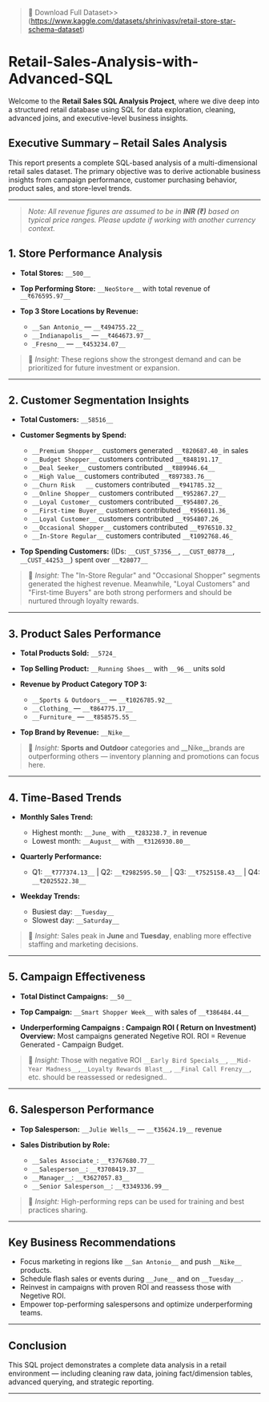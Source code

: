 > 📂 Download Full Dataset>>(https://www.kaggle.com/datasets/shrinivasv/retail-store-star-schema-dataset)


# Retail-Sales-Analysis-with-Advanced-SQL
Welcome to the **Retail Sales SQL Analysis Project**, where we dive deep into a structured retail database using SQL for data exploration, cleaning, advanced joins, and executive-level business insights. 

##  Executive Summary – Retail Sales Analysis

This report presents a complete SQL-based analysis of a multi-dimensional retail sales dataset. The primary objective was to derive actionable business insights from campaign performance, customer purchasing behavior, product sales, and store-level trends.

---
> *Note: All revenue figures are assumed to be in __INR (₹)__ based on typical price ranges. Please update if working with another currency context.*

##  1. Store Performance Analysis

* **Total Stores:** `__500__`
* **Top Performing Store:** `__NeoStore__` with total revenue of `__₹676595.97__`
* **Top 3 Store Locations by Revenue:**

  * `__San Antonio_` — `__₹494755.22__`
  * `__Indianapolis__` — `__₹464673.97__`
  * `_Fresno__` — `__₹453234.07__`

> 📌 *Insight:* These regions show the strongest demand and can be prioritized for future investment or expansion.

---

##  2. Customer Segmentation Insights

* **Total Customers:** `__58516__`
* **Customer Segments by Spend:**

  * `__Premium Shopper__` customers generated `__₹820687.40_` in sales
  * `__Budget Shopper__` customers contributed `__₹848191.17_`
  * `__Deal Seeker__` customers contributed `__₹889946.64__`
  * `__High Value__` customers contributed `__₹897383.76__`
  * `__Churn Risk	__` customers contributed `__₹941785.32__`
  * `__Online Shopper__` customers contributed `__₹952867.27__`
  * `__Loyal Customer__` customers contributed `__₹954807.26_`
  * `__First-time Buyer__` customers contributed `__₹956011.36_`
  * `__Loyal Customer__` customers contributed `__₹954807.26_`
  * `__Occasional Shopper__` customers contributed `__₹976510.32_`
  * `__In-Store Regular__` customers contributed `__₹1092768.46_`
    
* **Top Spending Customers:**
  (IDs: `__CUST_57356__`, `__CUST_08778__`,` __CUST_44253__`) spent over `__₹28077__`

> 📌 *Insight:* The "In-Store Regular" and "Occasional Shopper" segments generated the highest revenue. Meanwhile, "Loyal Customers" and "First-time Buyers" are both strong performers and should be nurtured through loyalty rewards.
---

## 3. Product Sales Performance

* **Total Products Sold:** `__5724_`
* **Top Selling Product:** `__Running Shoes__` with `__96__` units sold
* **Revenue by Product Category TOP 3:**
  
  * `__Sports & Outdoors__` — `__₹1026785.92__`
  * `__Clothing_` — `__₹864775.17__`
  * `__Furniture_` — `__₹858575.55__`
* **Top Brand by Revenue:** `__Nike__`

> 📌 *Insight:* __Sports and Outdoor__ categories and  __Nike__brands are outperforming others — inventory planning and promotions can focus here.

---

## 4. Time-Based Trends

* **Monthly Sales Trend:**

  * Highest month: `__June_` with `__₹283238.7_` in revenue
  * Lowest month: `__August__` with `__₹3126930.80__`
* **Quarterly Performance:**

  * Q1: `__₹777374.13__` | Q2: `__₹2982595.50__` | Q3: `__₹7525158.43__` | Q4: `__₹2025522.38__`
* **Weekday Trends:**

  * Busiest day: `__Tuesday__`
  * Slowest day: `__Saturday__`

> 📌 *Insight:* Sales peak in __June__ and __Tuesday__, enabling more effective staffing and marketing decisions.

---

## 5. Campaign Effectiveness

* **Total Distinct Campaigns:** `__50__`
* **Top Campaign:** `__Smart Shopper Week__` with sales of `__₹386484.44__`
  
* **Underperforming Campaigns : Campaign ROI ( Return on Investment) Overview:**
Most campaigns generated Negetive  ROI.
ROI = Revenue Generated - Campaign Budget.

> 📌 *Insight:* Those with negative ROI `__Early Bird Specials__`, `__Mid-Year Madness__`,`__Loyalty Rewards Blast__`, `__Final Call Frenzy__`, etc. should be reassessed or redesigned..

---

## 6. Salesperson Performance

* **Top Salesperson:** `__Julie Wells__` — `__₹35624.19__` revenue
* **Sales Distribution by Role:**

  * `__Sales Associate_`: `__₹3767680.77__`
  * `__Salesperson__`: `__₹3708419.37__`
  * `__Manager__`: `__₹3627057.83__`
  * `__Senior Salesperson__`: `__₹3349336.99__`

> 📌 *Insight:* High-performing reps can be used for training and best practices sharing.

---



##  Key Business Recommendations

* Focus marketing in regions like `__San Antonio__` and push `__Nike__` products.
* Schedule flash sales or events during `__June__` and on `__Tuesday__`.
* Reinvest in campaigns with proven ROI and reassess those with Negetive ROI.
* Empower top-performing salespersons and optimize underperforming teams.

---

##  Conclusion

This SQL project demonstrates a complete data analysis in a retail environment — including cleaning raw data, joining fact/dimension tables, advanced querying, and strategic reporting.

---
